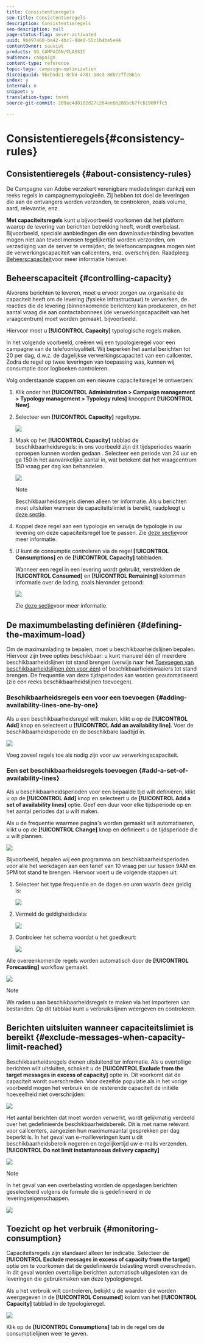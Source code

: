 ```yaml
---
title: Consistentieregels
seo-title: Consistentieregels
description: Consistentieregels
seo-description: null
page-status-flag: never-activated
uuid: 9b497460-ba42-4bc7-98e0-55c1b4be5e44
contentOwner: sauviat
products: SG_CAMPAIGN/CLASSIC
audience: campaign
content-type: reference
topic-tags: campaign-optimization
discoiquuid: 9bcb5dc1-8cb4-4781-a8cd-8d072ff28b1a
index: y
internal: n
snippet: y
translation-type: tm+mt
source-git-commit: 209ac4d81d2d27c264ee6b288bcb7fcb1900ffc5

---
```



# Consistentieregels{#consistency-rules}

## Consistentieregels {#about-consistency-rules}

De Campagne van Adobe verzekert verenigbare mededelingen dankzij een reeks regels in campagnemypologieën. Zij hebben tot doel de leveringen die aan de ontvangers worden verzonden, te controleren, zoals volume, aard, relevantie, enz.

**Met capaciteitsregels** kunt u bijvoorbeeld voorkomen dat het platform waarop de levering van berichten betrekking heeft, wordt overbelast. Bijvoorbeeld, speciale aanbiedingen die een downloadverbinding bevatten mogen niet aan teveel mensen tegelijkertijd worden verzonden, om verzadiging van de server te vermijden; de telefooncampagnes mogen niet de verwerkingscapaciteit van callcenters, enz. overschrijden. Raadpleeg [Beheerscapaciteit](#controlling-capacity)voor meer informatie hierover.

## Beheerscapaciteit {#controlling-capacity}

Alvorens berichten te leveren, moet u ervoor zorgen uw organisatie de capaciteit heeft om de levering (fysieke infrastructuur) te verwerken, de reacties die de levering (binnenkomende berichten) kan produceren, en het aantal vraag die aan contactabonnees (de verwerkingscapaciteit van het vraagcentrum) moet worden gemaakt, bijvoorbeeld.

Hiervoor moet u **[!UICONTROL Capacity]** typologische regels maken.

In het volgende voorbeeld, creëren wij een typologieregel voor een campagne van de telefoonloyaliteit. Wij beperken het aantal berichten tot 20 per dag, d.w.z. de dagelijkse verwerkingscapaciteit van een callcenter. Zodra de regel op twee leveringen van toepassing was, kunnen wij consumptie door logboeken controleren.

Volg onderstaande stappen om een nieuwe capaciteitsregel te ontwerpen:

1. Klik onder het **[!UICONTROL Administration > Campaign management > Typology management > Typology rules]** knooppunt **[!UICONTROL New]**.
1. Selecteer een **[!UICONTROL Capacity]** regeltype.

   ![](assets/campaign_opt_create_capacity_01.png)

1. Maak op het **[!UICONTROL Capacity]** tabblad de beschikbaarheidsregels: in ons voorbeeld zijn dit tijdsperiodes waarin oproepen kunnen worden gedaan . Selecteer een periode van 24 uur en ga 150 in het aanvankelijke aantal in, wat betekent dat het vraagcentrum 150 vraag per dag kan behandelen.

   ![](assets/campaign_opt_create_capacity_02.png)

   >[!NOTE]
   >
   >Beschikbaarheidsregels dienen alleen ter informatie. Als u berichten moet uitsluiten wanneer de capaciteitslimiet is bereikt, raadpleegt u [deze sectie](#exclude-messages-when-capacity-limit-reached).

1. Koppel deze regel aan een typologie en verwijs de typologie in uw levering om deze capaciteitsregel toe te passen. Zie [deze sectie](../../campaign/using/applying-rules.md#applying-a-typology-to-a-delivery)voor meer informatie.
1. U kunt de consumptie controleren via de regel **[!UICONTROL Consumptions]** en de **[!UICONTROL Capacity]** tabbladen.

   Wanneer een regel in een levering wordt gebruikt, verstrekken de **[!UICONTROL Consumed]** en **[!UICONTROL Remaining]** kolommen informatie over de lading, zoals hieronder getoond:

   ![](assets/campaign_opt_create_capacity_03.png)

   Zie [deze sectie](#monitoring-consumption)voor meer informatie.

## De maximumbelasting definiëren {#defining-the-maximum-load}

Om de maximumlading te bepalen, moet u beschikbaarheidslijnen bepalen. Hiervoor zijn twee opties beschikbaar: u kunt manueel één of meerdere beschikbaarheidslijnen tot stand brengen (verwijs naar het [Toevoegen van beschikbaarheidslijnen één voor één](#adding-availability-lines-one-by-one)) of beschikbaarheidswaaiers tot stand brengen. De frequentie van deze tijdsperiodes kan worden geautomatiseerd (zie een reeks beschikbaarheidslijnen [](#add-a-set-of-availability-lines)toevoegen).

### Beschikbaarheidsregels een voor een toevoegen {#adding-availability-lines-one-by-one}

Als u een beschikbaarheidsregel wilt maken, klikt u op de **[!UICONTROL Add]** knop en selecteert u **[!UICONTROL Add an availability line]**. Voer de beschikbaarheidsperiode en de beschikbare laadtijd in.

![](assets/campaign_opt_create_capacity_02.png)

Voeg zoveel regels toe als nodig zijn voor uw verwerkingscapaciteit.

### Een set beschikbaarheidsregels toevoegen {#add-a-set-of-availability-lines}

Als u beschikbaarheidsperioden voor een bepaalde tijd wilt definiëren, klikt u op de **[!UICONTROL Add]** knop en selecteert u de **[!UICONTROL Add a set of availability lines]** optie. Geef een duur voor elke tijdsperiode op en het aantal periodes dat u wilt maken.

Als u de frequentie waarmee pagina&#39;s worden gemaakt wilt automatiseren, klikt u op de **[!UICONTROL Change]** knop en definieert u de tijdsperiode die u wilt plannen.

![](assets/campaign_opt_create_capacity_07.png)

Bijvoorbeeld, bepalen wij een programma om beschikbaarheidsperioden voor alle het werkdagen aan een tarief van 10 vraag per uur tussen 9AM en 5PM tot stand te brengen. Hiervoor voert u de volgende stappen uit:

1. Selecteer het type frequentie en de dagen en uren waarin deze geldig is:

   ![](assets/campaign_opt_create_capacity_08.png)

1. Vermeld de geldigheidsdata:

   ![](assets/campaign_opt_create_capacity_09.png)

1. Controleer het schema voordat u het goedkeurt:

   ![](assets/campaign_opt_create_capacity_10.png)

Alle overeenkomende regels worden automatisch door de **[!UICONTROL Forecasting]** workflow gemaakt.

![](assets/campaign_opt_create_capacity_12.png)

>[!NOTE]
>
>We raden u aan beschikbaarheidsregels te maken via het importeren van bestanden. Op dit tabblad kunt u verbruikslijnen weergeven en controleren.

## Berichten uitsluiten wanneer capaciteitslimiet is bereikt {#exclude-messages-when-capacity-limit-reached}

Beschikbaarheidsregels dienen uitsluitend ter informatie. Als u overtollige berichten wilt uitsluiten, schakelt u de **[!UICONTROL Exclude from the target messages in excess of capacity]** optie in. Dit voorkomt dat de capaciteit wordt overschreden. Voor dezelfde populatie als in het vorige voorbeeld mogen het verbruik en de resterende capaciteit de initiële hoeveelheid niet overschrijden:

![](assets/campaign_opt_create_capacity_04.png)

Het aantal berichten dat moet worden verwerkt, wordt gelijkmatig verdeeld over het gedefinieerde beschikbaarheidsbereik. Dit is met name relevant voor callcenters, aangezien hun maximumaantal gesprekken per dag beperkt is. In het geval van e-mailleveringen kunt u dit beschikbaarheidsbereik negeren en tegelijkertijd uw e-mails verzenden. **[!UICONTROL Do not limit instantaneous delivery capacity]**

![](assets/campaign_opt_create_capacity_05.png)

>[!NOTE]
>
>In het geval van een overbelasting worden de opgeslagen berichten geselecteerd volgens de formule die is gedefinieerd in de leveringseigenschappen.

![](assets/campaign_opt_create_capacity_06.png)

## Toezicht op het verbruik {#monitoring-consumption}

Capaciteitsregels zijn standaard alleen ter indicatie. Selecteer de **[!UICONTROL Exclude messages in excess of capacity from the target]** optie om te voorkomen dat de gedefinieerde belasting wordt overschreden. In dit geval worden overtollige berichten automatisch uitgesloten van de leveringen die gebruikmaken van deze typologieregel.

Als u het verbruik wilt controleren, bekijkt u de waarden die worden weergegeven in de **[!UICONTROL Consumed]** kolom van het **[!UICONTROL Capacity]** tabblad in de typologieregel.

![](assets/campaign_opt_create_capacity_04.png)

Klik op de **[!UICONTROL Consumptions]** tab in de regel om de consumptielijnen weer te geven.
